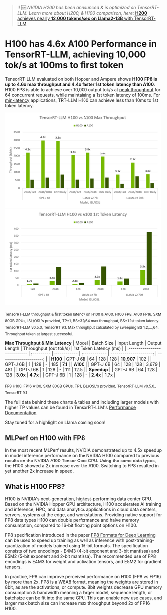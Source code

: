 > :bangbang: :new: *NVIDIA H200 has been announced & is optimized on TensorRT-LLM. Learn more about H200, & H100 comparison, here:* [**H200** achieves nearly **12,000 tokens/sec on Llama2-13B** with TensorRT-LLM](./H200launch.md)



# H100 has 4.6x A100 Performance in TensorRT-LLM, achieving 10,000 tok/s at 100ms to first token

TensorRT-LLM evaluated on both Hopper and Ampere shows **H100 FP8 is up to 4.6x max throughput and 4.4x faster 1st token latency than A100**. H100 FP8 is able to achieve over 10,000 output tok/s at [peak throughput](../performance/perf-overview.md#h100-gpus-fp8) for 64 concurrent requests, while maintaining a 1st token latency of 100ms.  For [min-latency](../performance/perf-overview.md) applications, TRT-LLM H100 can achieve less than 10ms to 1st token latency.


<img src="https://github.com/NVIDIA/TensorRT-LLM/blob/rel/docs/source/blogs/media/TRT_LLM_v0-5-0_H100vA100_tps.png?raw=true" alt="max throughput" width="500" height="auto">
<img src="https://github.com/NVIDIA/TensorRT-LLM/blob/rel/docs/source/blogs/media/TRT_LLM_v0-5-0_H100vA100_1st.png?raw=true" alt="1st token latency" width="500" height="auto">

<sub>TensorRT-LLM throughput & first token latency on H100 & A100. H100 FP8, A100 FP16, SXM 80GB GPUs, ISL/OSL's provided, TP=1, BS=32/64 max throughput, BS=1 1st token latency. TensorRT-LLM v0.5.0, TensorRT 9.1. </sub>
<sub>Max throughput calculated by sweeping BS 1,2,...,64. Throughput taken at largest successful.</sub>

**Max Throughput & Min Latency**
| Model                        | Batch Size | Input Length | Output Length | Throughput (out tok/s) | 1st Token Latency (ms) |
| :--------------------------- | :--------- | :----------- | :------------ | ---------------------: | ---------------------: |
| **H100**
| GPT-J 6B                     | 64         | 128          | 128           |             **10,907** |                    102 |
| GPT-J 6B                     | 1          | 128          | -             |                    185 |                **7.1** |
| **A100** |
| GPT-J 6B                     | 64         | 128          | 128           |                  3,679 |                    481 |
| GPT-J 6B                     | 1          | 128          | -             |                    111 |                   12.5 |
| **Speedup** |
| GPT-J 6B                     | 64         | 128          | 128           |               **3.0x** |               **4.7x** |
| GPT-J 6B                     | 1          | 128          | -             |               **2.4x** |                   1.7x |

<sub>FP8 H100, FP16 A100, SXM 80GB GPUs, TP1, ISL/OSL's provided, TensorRT-LLM v0.5.0., TensorRT 9.1</sub>

The full data behind these charts & tables and including larger models with higher TP values can be found in TensorRT-LLM's [Performance Documentation](../performance/perf-overview.md)

Stay tuned for a highlight on Llama coming soon!

## MLPerf on H100 with FP8
In the most recent MLPerf results, NVIDIA demonstrated up to 4.5x speedup in model inference performance on the NVIDIA H100 compared to previous results on the NVIDIA A100 Tensor Core GPU. Using the same data types, the H100 showed a 2x increase over the A100. Switching to FP8 resulted in yet another 2x increase in speed.

## What is H100 FP8?
H100 is NVIDIA's next-generation, highest-performing data center GPU. Based on the NVIDIA Hopper GPU architecture, H100 accelerates AI training and inference, HPC, and data analytics applications in cloud data centers, servers, systems at the edge, and workstations. Providing native support for FP8 data types H100 can double performance and halve memory consumption, compared to 16-bit floating point options on H100.

FP8 specification introduced in the paper [FP8 Formats for Deep Learning](https://arxiv.org/abs/2209.05433) can be used to speed up training as well as inference with post-training-quantization of models trained using 16-bit formats. The specification consists of two encodings - E4M3 (4-bit exponent and 3-bit mantissa) and E5M2 (5-bit exponent and 2-bit mantissa). The recommended use of FP8 encodings is E4M3 for weight and activation tensors, and E5M2 for gradient tensors.

In practice, FP8 can improve perceived performance on H100 (FP8 vs FP16) by more than 2x. FP8 is a W8A8 format, meaning the weights are stored in 8bit, as are the activations, or compute. 8bit weights decrease GPU memory consumption & bandwidth meaning a larger model, sequence length, or batchsize can be fit into the same GPU. This can enable new use cases, and larger max batch size can increase max throughput beyond 2x of FP16 H100.
